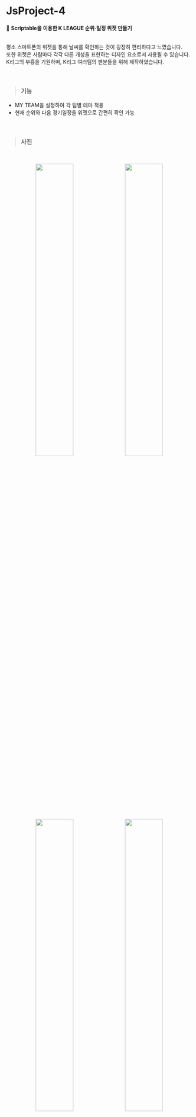 # JsProject-4
📱 <strong>Scriptable을 이용한 K LEAGUE 순위·일정 위젯 만들기</strong><br><br>

평소 스마트폰의 위젯을 통해 날씨를 확인하는 것이 굉장히 편리하다고 느꼈습니다.<br>
또한 위젯은 사람마다 각각 다른 개성을 표현하는 디자인 요소로서 사용될 수 있습니다.<br>
K리그의 부흥을 기원하며, K리그 여러팀의 팬분들을 위해 제작하였습니다.
<br><br><br>

> ### 기능 
* MY TEAM을 설정하여 각 팀별 테마 적용 
* 현재 순위와 다음 경기일정을 위젯으로 간편히 확인 가능
<br><br><br>

> ### 사진 
</br>     
<p align="center"><img src="https://user-images.githubusercontent.com/76520025/130098470-972176d7-28d6-4f30-a750-75a23fce4f08.png" width="45%" height="45%">&nbsp;&nbsp;&nbsp;&nbsp;<img src="https://user-images.githubusercontent.com/76520025/130098439-40f06d84-7643-4a24-8586-0d9e85b974ad.png" width="45%" height="45%"></p>
<p align="center"><img src="https://user-images.githubusercontent.com/76520025/129748017-995eef2f-78e9-4ca4-b57f-b59732041c7b.png" width="45%" height="45%">&nbsp;&nbsp;&nbsp;&nbsp;<img src="https://user-images.githubusercontent.com/76520025/129748056-1a122a9b-ab3e-4722-bc42-dd5663e02a49.png" width="45%" height="45%"></p>
<p align="center"><img src="https://user-images.githubusercontent.com/76520025/129751980-731938c5-cffc-4536-870d-929cf34280ad.png" width="45%" height="45%">&nbsp;&nbsp;&nbsp;&nbsp;<img src="https://user-images.githubusercontent.com/76520025/129748096-363f874b-78c1-4b22-970d-d6911d222815.png" width="45%" height="45%"></p>
<p align="center"><img src="https://user-images.githubusercontent.com/76520025/129748108-a874ba4c-6c1f-4cde-ae55-d67d2d2dcbbb.png" width="45%" height="45%">&nbsp;&nbsp;&nbsp;&nbsp;<img src="https://user-images.githubusercontent.com/76520025/129748122-552cb91e-02e3-4365-89e2-576cf248023b.png" width="45%" height="45%"></p>
<p align="center"><img src="https://user-images.githubusercontent.com/76520025/129748148-4d35debc-8f43-44b1-8905-0a0d0cf9a9b8.png" width="45%" height="45%">&nbsp;&nbsp;&nbsp;&nbsp;<img src="https://user-images.githubusercontent.com/76520025/129748160-a50f16ad-e935-451e-94b1-6a1279ecd75c.png" width="45%" height="45%"></p>
<p align="center"><img src="https://user-images.githubusercontent.com/76520025/129748044-1df5dd0a-d0c9-4cff-8d9a-1107b98b948f.png" width="45%" height="45%">&nbsp;&nbsp;&nbsp;&nbsp;<img src="https://user-images.githubusercontent.com/76520025/129748199-81efcfeb-198d-46f1-b7b2-30ade6c7f25b.png" width="45%" height="45%"></p>
<p align="center"><img src="https://user-images.githubusercontent.com/76520025/129748209-8ceca16f-67fa-4c3a-b4d2-b5333bee86fa.png" width="45%" height="45%">&nbsp;&nbsp;&nbsp;&nbsp;<img src="https://user-images.githubusercontent.com/76520025/129747989-ad8c2cc6-6b87-4edd-9217-ae92628204c0.png" width="45%" height="45%"></p>
<p align="center"><img src="https://user-images.githubusercontent.com/76520025/130191021-90f35377-0986-4f2a-a8ab-4cbf5940079d.png" width="45%" height="45%">&nbsp;&nbsp;&nbsp;&nbsp;<img src="https://user-images.githubusercontent.com/76520025/130191015-b654c8c9-59f5-442a-aad4-c5531e121d31.png" width="45%" height="45%"></p>
<p align="center"><img src="https://user-images.githubusercontent.com/76520025/130191031-85df71ac-df0a-4953-819a-52315fadac9f.png" width="45%" height="45%">&nbsp;&nbsp;&nbsp;&nbsp;<img src="https://user-images.githubusercontent.com/76520025/130190997-3b65a8f3-daea-4b05-ae6e-accab0ac3829.png" width="45%" height="45%"></p>
